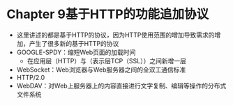# Chapter 9基于HTTP的功能追加协议

- 这里讲述的都是基于HTTP的协议，因为HTTP使用范围的增加导致需求的增加，产生了很多新的基于HTTP的协议
- GOOGLE-SPDY：缩短Web页面的加载时间
  - 在应用层（HTTP）与（表示层TCP（SSL））之间新增一层
- WebSocket：Web浏览器与Web服务器之间的全双工通信标准
- HTTP/2.0
- WebDAV：对Web上服务器上的内容直接进行文字复制、编辑等操作的分布式文件系统
